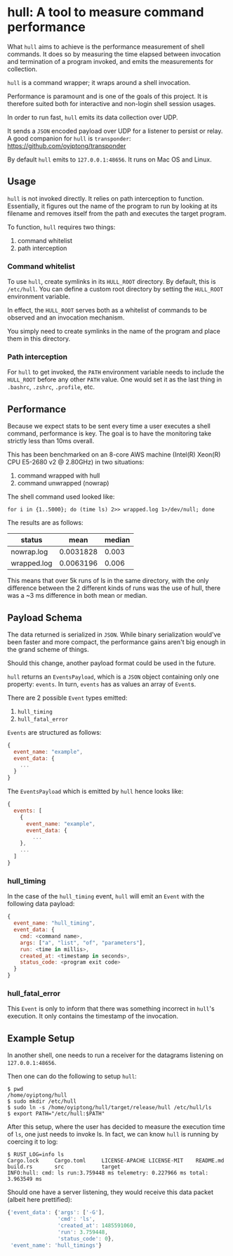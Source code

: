 # hull: A tool to measure command performance

What `hull` aims to achieve is the performance measurement of shell commands. It does so by measuring
the time elapsed between invocation and termination of a program invoked, and emits the measurements
for collection.

`hull` is a command wrapper; it wraps around a shell invocation.

Performance is paramount and is one of the goals of this project. It is therefore suited both for
interactive and non-login shell session usages.

In order to run fast, `hull` emits its data collection over UDP.

It sends a `JSON` encoded payload over UDP for a listener to persist or relay. A good companion
for `hull` is `transponder`: https://github.com/oyiptong/transponder

By default `hull` emits to `127.0.0.1:48656`. It runs on Mac OS and Linux.

## Usage

`hull` is not invoked directly. It relies on path interception to function. Essentially, it figures
out the name of the program to run by looking at its filename and removes itself from the path and
executes the target program.

To function, `hull` requires two things:

1. command whitelist
2. path interception

### Command whitelist

To use `hull`, create symlinks in its `HULL_ROOT` directory. By default, this is `/etc/hull`.
You can define a custom root directory by setting the `HULL_ROOT` environment variable.

In effect, the `HULL_ROOT` serves both as a whitelist of commands to be observed and an invocation
mechanism.

You simply need to create symlinks in the name of the program and place them in this directory.

### Path interception

For `hull` to get invoked, the `PATH` environment variable needs to include the `HULL_ROOT` before
any other `PATH` value. One would set it as the last thing in `.bashrc`, `.zshrc`, `.profile`, etc.

## Performance

Because we expect stats to be sent every time a user executes a shell command, performance is key.
The goal is to have the monitoring take strictly less than 10ms overall.

This has been benchmarked on an 8-core AWS machine (Intel(R) Xeon(R) CPU E5-2680 v2 @ 2.80GHz)
in two situations:

1. command wrapped with hull
2. command unwrapped (nowrap)

The shell command used looked like:

```
for i in {1..5000}; do (time ls) 2>> wrapped.log 1>/dev/null; done
```

The results are as follows:

|   status    |   mean    | median |
| ----------- | --------  | ------ |
| nowrap.log  | 0.0031828 |  0.003 |
| wrapped.log | 0.0063196 |  0.006 |

This means that over 5k runs of ls in the same directory, with the only difference between the 2 different kinds of runs was the use of hull, there was a ~3 ms difference in both mean or median.

## Payload Schema

The data returned is serialized in `JSON`. While binary serialization would've been faster and more
compact, the performance gains aren't big enough in the grand scheme of things.

Should this change, another payload format could be used in the future.

`hull` returns an `EventsPayload`, which is a `JSON` object containing only one property: `events`.
In turn, `events` has as values an array of `Event`s.

There are 2 possible `Event` types emitted:

1. `hull_timing`
2. `hull_fatal_error`

`Events` are structured as follows:

```js
{
  event_name: "example",
  event_data: {
    ...
  }
}
```

The `EventsPayload` which is emitted by `hull` hence looks like:

```js
{
  events: [
    {
      event_name: "example",
      event_data: {
        ...
    },
    ...
  ]
}
```

### hull_timing

In the case of the `hull_timing` event, `hull` will emit an `Event` with the following data payload:

```js
{
  event_name: "hull_timing",
  event_data: {
    cmd: <command name>,
    args: ["a", "list", "of", "parameters"],
    run: <time in millis>,
    created_at: <timestamp in seconds>,
    status_code: <program exit code>
  }
}
```

### hull_fatal_error 

This `Event` is only to inform that there was something incorrect in `hull`'s execution. It only
contains the timestamp of the invocation.

## Example Setup

In another shell, one needs to run a receiver for the datagrams listening on `127.0.0.1:48656`.

Then one can do the following to setup `hull`:

```
$ pwd
/home/oyiptong/hull
$ sudo mkdir /etc/hull
$ sudo ln -s /home/oyiptong/hull/target/release/hull /etc/hull/ls
$ export PATH="/etc/hull:$PATH"
```

After this setup, where the user has decided to measure the execution time of `ls`, one just needs
to invoke ls. In fact, we can know `hull` is running by coercing it to log:

```
$ RUST_LOG=info ls
Cargo.lock     Cargo.toml     LICENSE-APACHE LICENSE-MIT    README.md      build.rs       src            target
INFO:hull: cmd: ls run:3.759448 ms telemetry: 0.227966 ms total: 3.963549 ms
```

Should one have a server listening, they would receive this data packet (albeit here prettified):

```js
{'event_data': {'args': ['-G'],
                'cmd': 'ls',
                'created_at': 1485591060,
                'run': 3.759448,
                'status_code': 0},
 'event_name': 'hull_timings'}
```

